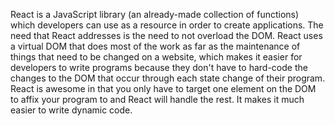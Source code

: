React is a JavaScript library (an already-made collection of functions) which developers can use as a resource in order to create applications.  The need that React addresses is the need to not overload the DOM.  React uses a virtual DOM that does most of the work as far as the maintenance of things that need to be changed on a website, which makes it easier for developers to write programs because they don't have to hard-code the changes to the DOM that occur through each state change of their program.  React is awesome in that you only have to target one element on the DOM to affix your program to and React will handle the rest.  It makes it much easier to write dynamic code.